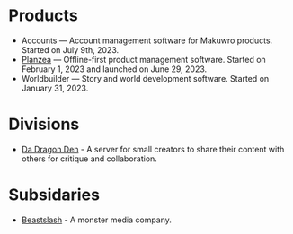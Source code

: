 # Products
* Accounts — Account management software for Makuwro products. Started on July 9th, 2023.
* [Planzea](https://planzea.com) — Offline-first product management software. Started on February 1, 2023 and launched on June 29, 2023.
* Worldbuilder — Story and world development software. Started on January 31, 2023.

# Divisions
* [Da Dragon Den](https://github.com/DaDragonDen) - A server for small creators to share their content with others for critique and collaboration. 

# Subsidaries
* [Beastslash](https://github.com/Beastslash) - A monster media company.
